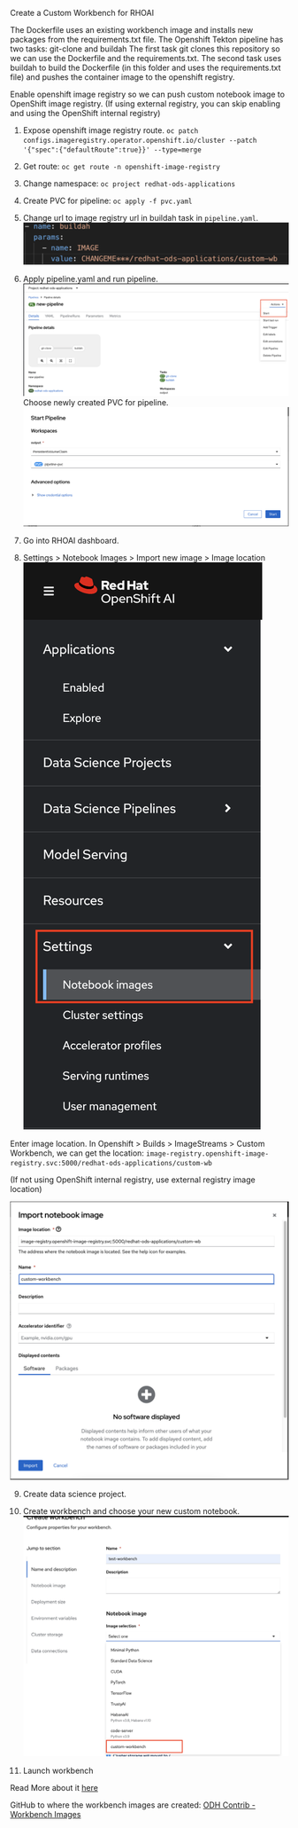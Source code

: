 Create a Custom Workbench for RHOAI

The Dockerfile uses an existing workbench image and installs new packages from the requirements.txt file.
The Openshift Tekton pipeline has two tasks: git-clone and buildah
The first task git clones this repository so we can use the Dockerfile and the requirements.txt.
The second task uses buildah to build the Dockerfile (in this folder and uses the requirements.txt file) and pushes the container image to the openshift registry.


Enable openshift image registry so we can push custom notebook image to OpenShift image registry.
(If using external registry, you can skip enabling and using the OpenShift internal registry)
1. Expose openshift image registry route.
`oc patch configs.imageregistry.operator.openshift.io/cluster --patch '{"spec":{"defaultRoute":true}}' --type=merge`

2. Get route:
`oc get route -n openshift-image-registry`

3. Change namespace:
`oc project redhat-ods-applications`

4. Create PVC for pipeline:
`oc apply -f pvc.yaml `

5. Change url to image registry url in buildah task in `pipeline.yaml`.
![pipeline.yaml](./readme_images/buildah_change_image_url.png "Change image url")
6. Apply pipeline.yaml and run pipeline. 
![Pipeline](./readme_images/pipeline.png "Pipeline")
Choose newly created PVC for pipeline.
![Start pipeline with correct pvc](./readme_images/start_pipeline.png "Start pipeline")
7. Go into RHOAI dashboard.
8. Settings > Notebook Images > Import new image > Image location
![RHOAI Settings](./readme_images/rhoai_settings.png "RHOAI Settings")

Enter image location. In Openshift > Builds > ImageStreams > Custom Workbench, we can get the location:
`image-registry.openshift-image-registry.svc:5000/redhat-ods-applications/custom-wb`

(If not using OpenShift internal registry, use external registry image location)

![RHOAI Import Notebook](./readme_images/import_notebook_image.png "RHOAI Import Notebook")

9. Create data science project.

10. Create workbench and choose your new custom notebook.
![RHOAI Create Workbench](./readme_images/create_workbench.png "RHOAI Create workbench with custom notebook")

11. Launch workbench

Read More about it [here](https://ai-on-openshift.io/odh-rhoai/custom-notebooks/#install-python-packages)

GitHub to where the workbench images are created: [ODH Contrib - Workbench Images](https://github.com/opendatahub-io-contrib/workbench-images/tree/main)